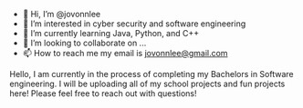 - 👋 Hi, I’m @jovonnlee
- 👀 I’m interested in cyber security and software engineering
- 🌱 I’m currently learning Java, Python, and C++
- 💞️ I’m looking to collaborate on ...
- 📫 How to reach me my email is jovonnlee@gmail.com

<!---
jovonnlee/jovonnlee is a ✨ special ✨ repository because its `README.md` (this file) appears on your GitHub profile.
You can click the Preview link to take a look at your changes.
--->
Hello, I am currently in the process of completing my Bachelors in Software engineering.  I will be uploading all of my school projects and fun projects here!  Please feel free to reach out with questions!
